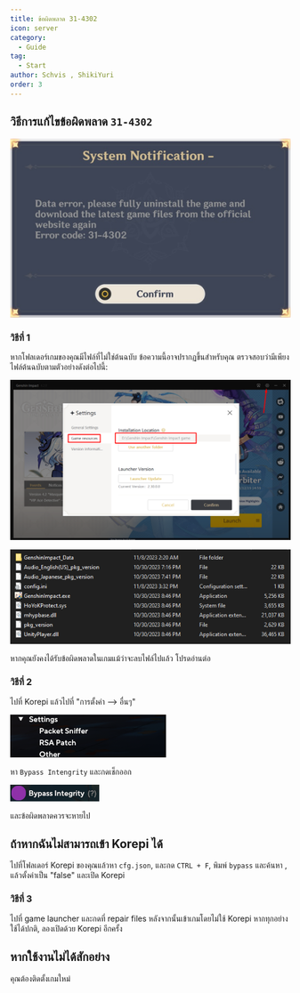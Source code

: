 ```yaml
---
title: ข้อผิดพลาด 31-4302
icon: server
category:
  - Guide
tag:
  - Start
author: Schvis , ShikiYuri 
order: 3
---
```


## วิธีการแก้ไขข้อผิดพลาด `31-4302`

![](/assets/images/docs/202312/31-4302.png)

### วิธีที่ 1

หากโฟลเดอร์เกมของคุณมีไฟล์ที่ไม่ใช่ต้นฉบับ ข้อความนี้อาจปรากฏขึ้นสำหรับคุณ ตรวจสอบว่ามีเพียงไฟล์ต้นฉบับตามตัวอย่างดังต่อไปนี้:

![](/assets/images/docs/202312/launcher.png)

![](/assets/images/docs/202312/folder1.png)

หากคุณยังคงได้รับข้อผิดพลาดในเกมแม้ว่าจะลบไฟล์ไปแล้ว โปรดอ่านต่อ

### วิธีที่ 2

ไปที่ Korepi แล้วไปที่ "การตั้งค่า --> อื่นๆ"

![](/assets/images/docs/202312/settings1.png)

หา `Bypass Intengrity` และกดเช็กออก

![](/assets/images/docs/202312/settings2.png)

และข้อผิดพลาดควรจะหายไป

## ถ้าหากฉันไม่สามารถเข้า Korepi ได้

ไปที่โฟลเดอร์ Korepi ของคุณแล้วหา `cfg.json`, และกด `CTRL + F`, พิมพ์ `bypass` และค้นหา , แล้วตั้งค่าเป็น "false" และเปิด Korepi

### วิธีที่ 3

ไปที่ game launcher และกดที่ repair files หลังจากนั้นเข้าเกมโดยไม่ใช้ Korepi หากทุกอย่างใช้ได้ปกติ, ลองเปิดด้วย Korepi อีกครั้ง

## หากใช้งานไม่ได้สักอย่าง

คุณต้องติดตั้งเกมใหม่

